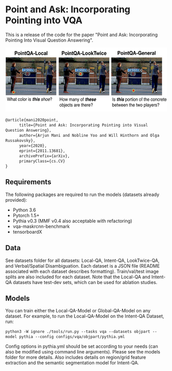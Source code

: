 # Point and Ask: Incorporating Pointing into VQA

This is a release of the code for the paper "Point and Ask: Incorporating Pointing Into Visual Question Answering".

<p>
  <img src="pointingqa2.png" width="575" height="200" />
</p>

```
@article{mani2020point,
      title={Point and Ask: Incorporating Pointing into Visual Question Answering}, 
      author={Arjun Mani and Nobline Yoo and Will Hinthorn and Olga Russakovsky},
      year={2020},
      eprint={2011.13681},
      archivePrefix={arXiv},
      primaryClass={cs.CV}
}
```
## Requirements

The following packages are required to run the models (datasets already provided):

* Python 3.6
* Pytorch 1.5+
* Pythia v0.3 (MMF v0.4 also acceptable with refactoring)
* vqa-maskrcnn-benchmark
* tensorboardX

## Data

See datasets folder for all datasets: Local-QA, Intent-QA, LookTwice-QA, and Verbal/Spatial Disambiguation. Each dataset is a JSON file (README associated with each dataset describes formatting). Train/val/test image splits are also included for each dataset. Note that the Local-QA and Intent-QA datasets have test-dev sets, which can be used for ablation studies. 

## Models

You can train either the Local-QA-Model or Global-QA-Model on any dataset. For example, to run the Local-QA-Model on the Intent-QA Dataset, run:

```
python3 -W ignore ./tools/run.py --tasks vqa --datasets objpart --model pythia --config configs/vqa/objpart/pythia.yml
```

Config options in pythia.yml should be set according to your needs (can also be modified using command line arguments). Please see the models folder for more details. Also includes details on region/grid feature extraction and the semantic segmentation model for Intent-QA.
